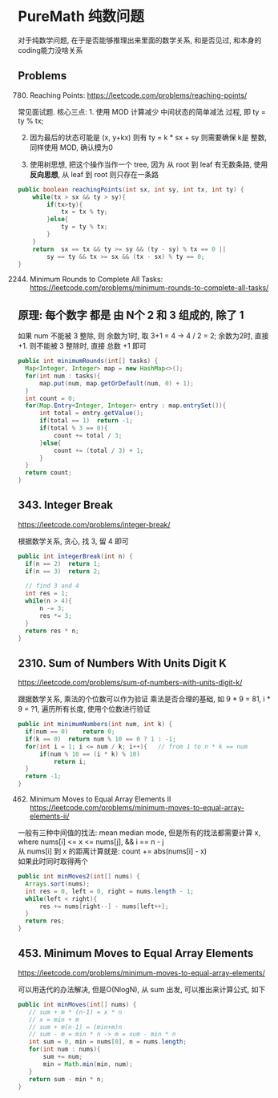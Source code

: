 # PureMath 纯数问题
对于纯数学问题, 在于是否能够推理出来里面的数学关系, 和是否见过, 和本身的coding能力没啥关系

## Problems

780. Reaching Points: https://leetcode.com/problems/reaching-points/

常见面试题. 核心三点: 1. 使用 MOD 计算减少 中间状态的简单减法 过程, 即 ty = ty % tx;

2. 因为最后的状态可能是 (x, y+kx) 则有 ty = k * sx + sy 则需要确保 k是 整数, 同样使用 MOD, 确认模为0

3. 使用树思想, 把这个操作当作一个 tree, 因为 从 root 到 leaf 有无数条路, 使用**反向思想**, 从 leaf 到 root 则只存在一条路

```java
public boolean reachingPoints(int sx, int sy, int tx, int ty) {
    while(tx > sx && ty > sy){
        if(tx>ty){
            tx = tx % ty;   
        }else{
            ty = ty % tx;
        }
    }
    return  sx == tx && ty >= sy && (ty - sy) % tx == 0 ||
        sy == ty && tx >= sx && (tx - sx) % ty == 0;
}
```

2244. Minimum Rounds to Complete All Tasks: https://leetcode.com/problems/minimum-rounds-to-complete-all-tasks/

## 原理: 每个数字 都是 由 N个 2 和 3 组成的, 除了 1

如果 num 不能被 3 整除, 则 余数为1时, 取 3+1 = 4 -> 4 / 2 = 2; 余数为2时, 直接 +1. 则不能被 3 整除时, 直接 总数 +1 即可

```java
public int minimumRounds(int[] tasks) {
  Map<Integer, Integer> map = new HashMap<>();
  for(int num : tasks){
      map.put(num, map.getOrDefault(num, 0) + 1);
  }
  int count = 0;
  for(Map.Entry<Integer, Integer> entry : map.entrySet()){
      int total = entry.getValue();
      if(total == 1)  return -1;
      if(total % 3 == 0){
          count += total / 3;
      }else{
          count += (total / 3) + 1;
      }
  }
  return count;
}
```

## 343. Integer Break
https://leetcode.com/problems/integer-break/

根据数学关系, 贪心, 找 3, 留 4 即可
```java
public int integerBreak(int n) {
  if(n == 2)  return 1;
  if(n == 3)  return 2;
  
  // find 3 and 4
  int res = 1;
  while(n > 4){
      n -= 3;
      res *= 3;
  }
  return res * n;
}
```

## 2310. Sum of Numbers With Units Digit K
https://leetcode.com/problems/sum-of-numbers-with-units-digit-k/

跟据数学关系, 乘法的个位数可以作为验证 乘法是否合理的基础, 如 9 * 9 = 81, i * 9 = ?1, 遍历所有长度, 使用个位数进行验证

```java
public int minimumNumbers(int num, int k) {
  if(num == 0)    return 0;
  if(k == 0)  return num % 10 == 0 ? 1 : -1;
  for(int i = 1; i <= num / k; i++){   // from 1 to n * k == num
      if(num % 10 == (i * k) % 10)
          return i;
  }
  return -1;
}
```

462. Minimum Moves to Equal Array Elements II
https://leetcode.com/problems/minimum-moves-to-equal-array-elements-ii/

一般有三种中间值的找法: mean median mode, 但是所有的找法都需要计算 x, where nums[i] <= x <= nums[j], && i == n - j    
从 nums[i] 到 x 的距离计算就是: count += abs(nums[i] - x)    
如果此时同时取得两个

```java
public int minMoves2(int[] nums) {
  Arrays.sort(nums);
  int res = 0, left = 0, right = nums.length - 1;
  while(left < right){
      res += nums[right--] - nums[left++];
  }
  return res;
}
```

## 453. Minimum Moves to Equal Array Elements
https://leetcode.com/problems/minimum-moves-to-equal-array-elements/

可以用迭代的办法解决, 但是O(NlogN), 从 sum 出发, 可以推出来计算公式, 如下

```java
public int minMoves(int[] nums) {
   // sum + m * (n-1) = x * n
   // x = min + m
   // sum + m(n-1) = (min+m)n
   // sum - m = min * n -> m = sum - min * n
   int sum = 0, min = nums[0], n = nums.length;
   for(int num : nums){
       sum += num;
       min = Math.min(min, num);
   }
   return sum - min * n;
}
```